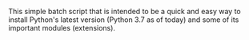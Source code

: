 This simple batch script that is intended to be a quick and easy way to install Python's latest version (Python 3.7 as of today) and some of its important modules (extensions).

